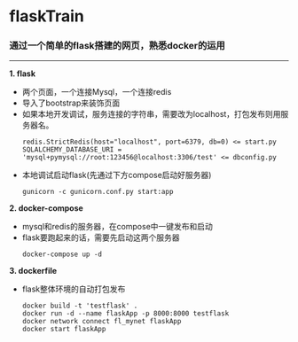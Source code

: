 # flaskTrain
### 通过一个简单的flask搭建的网页，熟悉docker的运用
---    
**1. flask**
+ 两个页面，一个连接Mysql，一个连接redis
+ 导入了bootstrap来装饰页面  
+ 如果本地开发调试，服务连接的字符串，需要改为localhost，打包发布则用服务器名。
    ```
    redis.StrictRedis(host="localhost", port=6379, db=0) <= start.py  
    SQLALCHEMY_DATABASE_URI = 'mysql+pymysql://root:123456@localhost:3306/test' <= dbconfig.py
    ```
+ 本地调试启动flask(先通过下方compose启动好服务器)
    ```
    gunicorn -c gunicorn.conf.py start:app  
    ```
**2. docker-compose**
+ mysql和redis的服务器，在compose中一键发布和启动
+ flask要跑起来的话，需要先启动这两个服务器
    ```
    docker-compose up -d  
    ```
**3. dockerfile**
+ flask整体环境的自动打包发布
    ```
    docker build -t 'testflask' .   
    docker run -d --name flaskApp -p 8000:8000 testflask   
    docker network connect fl_mynet flaskApp   
    docker start flaskApp  
    ```
